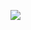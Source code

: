 

![](https://media3.giphy.com/media/v1.Y2lkPTc5MGI3NjExYWw2ODR0bW1mYm9qaGM0ODZteGppeXE2enhvZmRnb3Z1eG12eXpzbiZlcD12MV9pbnRlcm5hbF9naWZfYnlfaWQmY3Q9Zw/a3CBHkxecwSNvqvkIL/giphy.gif)

